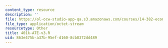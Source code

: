 ```yaml
---
content_type: resource
description: ''
file: https://ol-ocw-studio-app-qa.s3.amazonaws.com/courses/14-382-econometrics-spring-2017/863e475ba37b95efd1608cb8372dd489_401k-ATE-v3.R
file_type: application/octet-stream
resourcetype: Other
title: 401k-ATE-v3.R
uid: 863e475b-a37b-95ef-d160-8cb8372dd489
---
```

